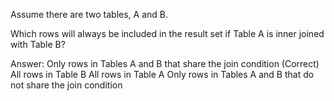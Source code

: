 Assume there are two tables, A and B.

Which rows will always be included in the result set if Table A is inner joined with Table B?

Answer:
Only rows in Tables A and B that share the join condition (Correct)
All rows in Table B
All rows in Table A
Only rows in Tables A and B that do not share the join condition